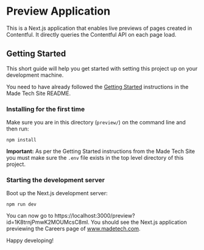 # Preview Application

This is a Next.js application that enables live previews of pages created in Contentful. It directly queries the Contentful API on each page load.

## Getting Started

This short guide will help you get started with setting this project up on your development machine.

You need to have already followed the [Getting Started](../#getting-started) instructions in the Made Tech Site README.

### Installing for the first time

Make sure you are in this directory (`preview/`) on the command line and then run:

```
npm install
```

**Important:** As per the Getting Started instructions from the Made Tech Site you must make sure the `.env` file exists in the top level directory of this project.

### Starting the development server

Boot up the Next.js development server:

```
npm run dev
```

You can now go to https://localhost:3000/preview?id=1K8trnjPmwK2MOUMcsC8mI. You should see the Next.js application previewing the Careers page of www.madetech.com.

Happy developing!
